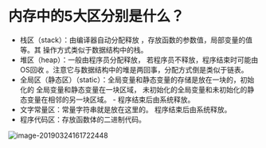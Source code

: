 # 内存中的5大区分别是什么？

* 栈区（stack）：由编译器自动分配释放 ，存放函数的参数值，局部变量的值等。其 操作方式类似于数据结构中的栈。
* 堆区（heap）：一般由程序员分配释放， 若程序员不释放，程序结束时可能由OS回收 。注意它与数据结构中的堆是两回事，分配方式倒是类似于链表。
* 全局区（静态区）（static）：全局变量和静态变量的存储是放在一块的，初始化的 全局变量和静态变量在一块区域， 未初始化的全局变量和未初始化的静态变量在相邻的另一块区域。 - 程序结束后由系统释放。
* 文字常量区：常量字符串就是放在这里的。 程序结束后由系统释放。
* 程序代码区：存放函数体的二进制代码。

![image-20190324161722448](http://sylarimage.oss-cn-shenzhen.aliyuncs.com/2019-03-24-085314.jpg)

